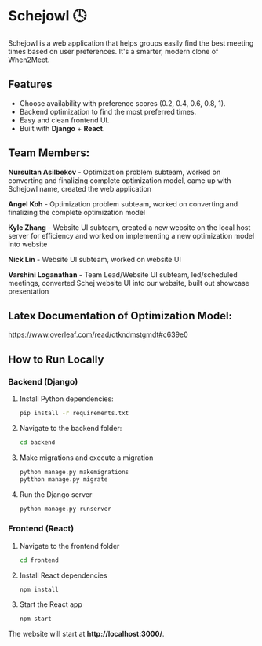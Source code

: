 # Schejowl 🕓

Schejowl is a web application that helps groups easily find the best meeting times based on user preferences.
It's a smarter, modern clone of When2Meet.


## Features
- Choose availability with preference scores (0.2, 0.4, 0.6, 0.8, 1).
- Backend optimization to find the most preferred times.
- Easy and clean frontend UI.
- Built with **Django** + **React**.


## Team Members:

**Nursultan Asilbekov** - Optimization problem subteam, worked on converting and finalizing complete optimization model, came up with Schejowl name, created the web application

**Angel Koh** - Optimization problem subteam, worked on converting and finalizing the complete optimization model 

**Kyle Zhang** - Website UI subteam, created a new website on the local host server for efficiency and worked on implementing a new optimization model into website 

**Nick Lin** - Website UI subteam, worked on website UI 

**Varshini Loganathan** - Team Lead/Website UI subteam, led/scheduled meetings, converted Schej website UI into our website, built out showcase presentation 


## Latex Documentation of Optimization Model: 
https://www.overleaf.com/read/qtkndmstgmdt#c639e0


## How to Run Locally

### Backend (Django)

1. Install Python dependencies:
   ```bash
   pip install -r requirements.txt
2. Navigate to the backend folder:
   ```bash
   cd backend
3. Make migrations and execute a migration
   ```bash
   python manage.py makemigrations
   pytthon manage.py migrate
4. Run the Django server
   ```bash
   python manage.py runserver

### Frontend (React)

1. Navigate to the frontend folder
   ```bash
   cd frontend 

2. Install React dependencies
   ```bash
   npm install
4. Start the React app
   ```bash
   npm start
The website will start at **http://localhost:3000/**.


